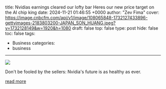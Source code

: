 title: Nvidias earnings cleared our lofty bar Heres our new price target on the AI chip king
date: 2024-11-21 01:46:55 +0000
author: "Zev Fima"
cover: https://image.cnbcfm.com/api/v1/image/108065848-1732127433896-gettyimages-2183803200-JAPAN_SON_HUANG.jpeg?v=1732128149&w=1920&h=1080
draft: false
top: false
type: post
hide: false
toc: false
tags:
  - Business
categories:
  - business
---

![](https://image.cnbcfm.com/api/v1/image/108065848-1732127433896-gettyimages-2183803200-JAPAN_SON_HUANG.jpeg?v=1732128149&w=1920&h=1080)

Don't be fooled by the sellers: Nvidia's future is as healthy as ever.

[read more](https://www.cnbc.com/2024/11/20/nvidias-earnings-cleared-our-lofty-bar-heres-our-new-price-target-on-the-ai-chip-king.html)
